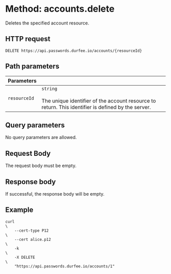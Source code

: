# Method: accounts.delete

Deletes the specified account resource.

## HTTP request

```
DELETE https://api.passwords.durfee.io/accounts/{resourceId}
```

## Path parameters

| Parameters |   |
|---|---|
| `resourceId` | `string` <br><br> The unique identifier of the account resource to return. This identifier is defined by the server. |

## Query parameters

No query parameters are allowed.

## Request Body

The request body must be empty.

## Response body

If successful, the response body will be empty.

## Example

```
curl                                                                           \
    --cert-type P12                                                            \
    --cert alice.p12                                                           \
    -k                                                                         \
    -X DELETE                                                                  \
    "https://api.passwords.durfee.io/accounts/1"
```

